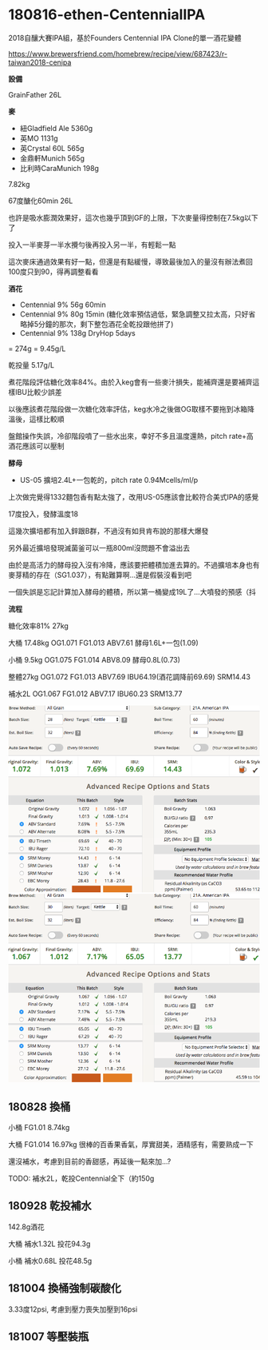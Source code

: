 # 180816-ethen-CentennialIPA

2018自釀大賽IPA組，基於Founders Centennial IPA Clone的單一酒花變體

https://www.brewersfriend.com/homebrew/recipe/view/687423/r-taiwan2018-cenipa

**設備**

GrainFather 26L

**麥**

* 紐Gladfield Ale 5360g
* 英MO 1131g
* 英Crystal 60L 565g
* 金鼎軒Munich 565g
* 比利時CaraMunich 198g

7.82kg

67度醣化60min 26L 

也許是吸水膨潤效果好，這次也幾乎頂到GF的上限，下次麥量得控制在7.5kg以下了

投入一半麥芽一半水攪勻後再投入另一半，有輕鬆一點

這次麥床通過效果有好一點，但還是有點緩慢，導致最後加入的量沒有辦法煮回100度只到90，得再調整看看

**酒花**

* Centennial 9% 56g 60min
* Centennial 9% 80g 15min (糖化效率預估過低，緊急調整又拉太高，只好省略掉5分鐘的那次，剩下整包酒花全乾投跟他拼了)
* Centennial 9% 138g DryHop 5days

= 274g = 9.45g/L

乾投量 5.17g/L

煮花階段評估糖化效率84%。由於入keg會有一些麥汁損失，能補齊還是要補齊這樣IBU比較少誤差

以後應該煮花階段做一次糖化效率評估，keg水冷之後做OG取樣不要拖到冰箱降溫後，這樣比較順

盤館操作失誤，冷卻階段噴了一些水出來，幸好不多且溫度還熱，pitch rate+高酒花應該可以壓制

**酵母**
 
* US-05 擴培2.4L+一包乾的，pitch rate 0.94Mcells/ml/p

上次做完覺得1332麵包香有點太強了，改用US-05應該會比較符合美式IPA的感覺

17度投入，發酵溫度18

這幾次擴培都有加入鋅跟B群，不過沒有如貝肯布說的那樣大爆發

另外最近擴培發現滅菌釜可以一瓶800ml沒問題不會溢出去

由於是高活力的酵母投入沒有冷降，應該要把體積加進去算的。不過擴培本身也有麥芽精的存在（SG1.037），有點難算啊...還是假裝沒看到吧

一個失誤是忘記計算加入酵母的體積，所以第一桶變成19L了...大噴發的預感（抖

**流程**

糖化效率81% 27kg 

大桶 17.48kg OG1.071 FG1.013 ABV7.61 酵母1.6L+一包(1.09)

小桶 9.5kg OG1.075 FG1.014 ABV8.09 酵母0.8L(0.73)

整體27kg OG1.072 FG1.013 ABV7.69 IBU64.19(酒花調降前69.69) SRM14.43

補水2L OG1.067 FG1.012 ABV7.17 IBU60.23 SRM13.77

![](../img/test134.png)
![](../img/test135.png)

## 180828 換桶

小桶 FG1.01 8.74kg

大桶 FG1.014 16.97kg 很棒的百香果香氣，厚實甜美，酒精感有，需要熟成一下

還沒補水，考慮到目前的香甜感，再延後一點來加...?



TODO: 補水2L，乾投Centennial全下（約150g

## 180928 乾投補水

142.8g酒花

大桶 補水1.32L 投花94.3g

小桶 補水0.68L 投花48.5g

## 181004 換桶強制碳酸化

3.33度12psi, 考慮到壓力喪失加壓到16psi

## 181007 等壓裝瓶